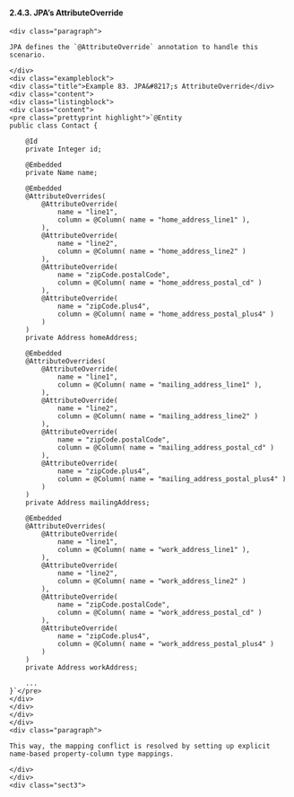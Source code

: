  #### 2.4.3. JPA&#8217;s AttributeOverride

    <div class="paragraph">

    JPA defines the `@AttributeOverride` annotation to handle this scenario.

    </div>
    <div class="exampleblock">
    <div class="title">Example 83. JPA&#8217;s AttributeOverride</div>
    <div class="content">
    <div class="listingblock">
    <div class="content">
    <pre class="prettyprint highlight">`@Entity
    public class Contact {

        @Id
        private Integer id;

        @Embedded
        private Name name;

        @Embedded
        @AttributeOverrides(
            @AttributeOverride(
                name = "line1",
                column = @Column( name = "home_address_line1" ),
            ),
            @AttributeOverride(
                name = "line2",
                column = @Column( name = "home_address_line2" )
            ),
            @AttributeOverride(
                name = "zipCode.postalCode",
                column = @Column( name = "home_address_postal_cd" )
            ),
            @AttributeOverride(
                name = "zipCode.plus4",
                column = @Column( name = "home_address_postal_plus4" )
            )
        )
        private Address homeAddress;

        @Embedded
        @AttributeOverrides(
            @AttributeOverride(
                name = "line1",
                column = @Column( name = "mailing_address_line1" ),
            ),
            @AttributeOverride(
                name = "line2",
                column = @Column( name = "mailing_address_line2" )
            ),
            @AttributeOverride(
                name = "zipCode.postalCode",
                column = @Column( name = "mailing_address_postal_cd" )
            ),
            @AttributeOverride(
                name = "zipCode.plus4",
                column = @Column( name = "mailing_address_postal_plus4" )
            )
        )
        private Address mailingAddress;

        @Embedded
        @AttributeOverrides(
            @AttributeOverride(
                name = "line1",
                column = @Column( name = "work_address_line1" ),
            ),
            @AttributeOverride(
                name = "line2",
                column = @Column( name = "work_address_line2" )
            ),
            @AttributeOverride(
                name = "zipCode.postalCode",
                column = @Column( name = "work_address_postal_cd" )
            ),
            @AttributeOverride(
                name = "zipCode.plus4",
                column = @Column( name = "work_address_postal_plus4" )
            )
        )
        private Address workAddress;

        ...
    }`</pre>
    </div>
    </div>
    </div>
    </div>
    <div class="paragraph">

    This way, the mapping conflict is resolved by setting up explicit name-based property-column type mappings.

    </div>
    </div>
    <div class="sect3">